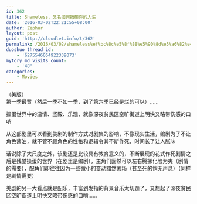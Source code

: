 ```yaml
---
id: 362
title: Shameless，又名如何搞砸你的人生
date: '2016-03-02T22:21:55+08:00'
author: Zephur
layout: post
guid: 'http://cloudlet.info/t/362'
permalink: /2016/03/02/shameless%ef%bc%8c%e5%8f%88%e5%90%8d%e5%a6%82%e4%bd%95%e6%90%9e%e7%a0%b8%e4%bd%a0%e7%9a%84%e4%ba%ba%e7%94%9f/
duoshuo_thread_id:
    - '6275546054922339073'
mytory_md_visits_count:
    - '48'
categories:
    - Movies
---
```


（美版）  
第一季最赞（然后一季不如一季，到了第六季已经是烂的可以）……

操蛋世界中的温情、坚毅、乐观，就像深夜贫民区空旷街道上明快又略带伤感的口哨

从这部剧里可以看到美剧的制作方式对剧集的影响，不像现实生活，编剧为了不让角色酱油，就不管不顾角色的性格和逻辑令其不断作死，时间长了让人腻味

<!--more-->

话说除了大尺度之外，该剧还是比较具有教育意义的，不断展现的花式作死剧情之后是残酷操蛋的世界（在剧里是编剧），主角们固然可以左右腾挪化险为夷（剧情的需要），配角们却往往因为一些微小的变动黯然离场（甚至死的悄无声息）（同样是剧情需要）

美剧的另一大看点就是配乐，丰富到发指的背景音乐太切题了，又想起了深夜贫民区空旷街道上明快又略带伤感的口哨……